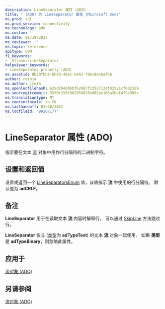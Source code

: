 ```yaml
---
description: LineSeparator 属性 (ADO)
title: " (ADO) 的 LineSeparator 属性 |Microsoft Docs"
ms.prod: sql
ms.prod_service: connectivity
ms.technology: ado
ms.custom: ''
ms.date: 01/19/2017
ms.reviewer: ''
ms.topic: reference
apitype: COM
f1_keywords:
- _Stream::LineSeparator
helpviewer_keywords:
- LineSeparator property [ADO]
ms.assetid: 0b20fbb8-6b83-48ec-b442-f96c8a4bafbb
author: rothja
ms.author: jroth
ms.openlocfilehash: 629d2948bbbf62987f1352712df02521cf002189
ms.sourcegitcommit: 33f0f190f962059826e002be165a2bef4f9e350c
ms.translationtype: MT
ms.contentlocale: zh-CN
ms.lasthandoff: 01/30/2021
ms.locfileid: "99167177"
---
```

# <a name="lineseparator-property-ado"></a>LineSeparator 属性 (ADO)
指示要在文本 [流](./stream-object-ado.md) 对象中用作行分隔符的二进制字符。  
  
## <a name="settings-and-return-values"></a>设置和返回值  
 设置或返回一个 [LineSeparatorsEnum](./lineseparatorsenum.md) 值，该值指示 **流** 中使用的行分隔符。 默认值为 **adCRLF**。  
  
## <a name="remarks"></a>备注  
 **LineSeparator** 用于在读取文本 **流** 内容时解释行。 可以通过 [SkipLine](./skipline-method.md) 方法跳过行。  
  
 **LineSeparator** 仅与 ([类型](./type-property-ado-stream.md)为 **adTypeText**) 的文本 **流** 对象一起使用。 如果 **类型** 是 **adTypeBinary**，则忽略此属性。  
  
## <a name="applies-to"></a>应用于  
 [流对象 (ADO)](./stream-object-ado.md)  
  
## <a name="see-also"></a>另请参阅  
 [流对象 (ADO)](./stream-object-ado.md)
